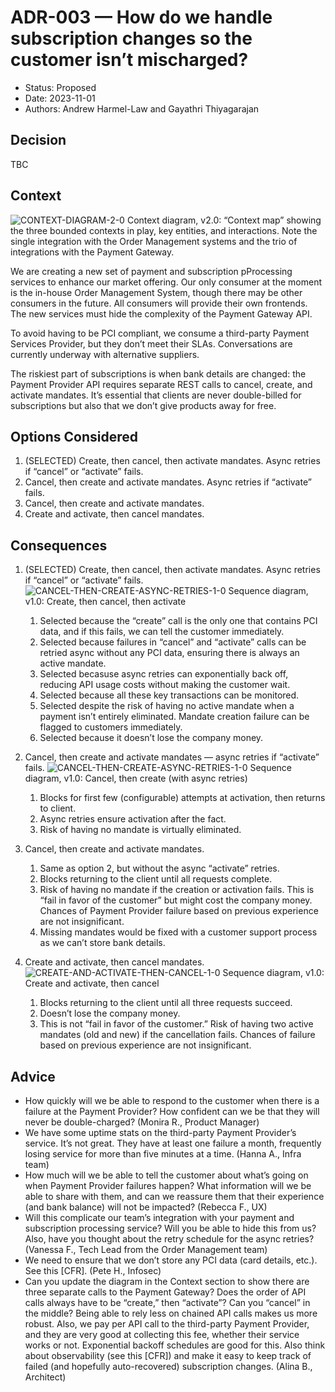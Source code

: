 # ADR-003 — How do we handle subscription changes so the customer isn’t mischarged?

* Status: Proposed
* Date: 2023-11-01
* Authors: Andrew Harmel-Law and Gayathri Thiyagarajan

## Decision
TBC

## Context
![CONTEXT-DIAGRAM-2-0](https://github.com/user-attachments/assets/fbe1e089-3e83-4275-a576-cd0580db4f62)
Context diagram, v2.0: “Context map” showing the three bounded contexts in play, key entities, and interactions. Note the single integration with the Order Management systems and the trio of integrations with the Payment Gateway.

We are creating a new set of payment and subscription pProcessing services to enhance our market offering. Our only consumer at the moment is the in-house Order Management System, though there may be other consumers in the future. All consumers will provide their own frontends. The new services must hide the complexity of the Payment Gateway API.

To avoid having to be PCI compliant, we consume a third-party Payment Services Provider, but they don’t meet their SLAs. Conversations are currently underway with alternative suppliers.

The riskiest part of subscriptions is when bank details are changed: the Payment Provider API requires separate REST calls to cancel, create, and activate mandates. It’s essential that clients are never double-billed for subscriptions but also that we don’t give products away for free.

## Options Considered
  1. (SELECTED) Create, then cancel, then activate mandates. Async retries if “cancel” or “activate” fails.
  1. Cancel, then create and activate mandates. Async retries if “activate” fails.
  1. Cancel, then create and activate mandates.
  1. Create and activate, then cancel mandates.

## Consequences
  1. (SELECTED) Create, then cancel, then activate mandates. Async retries if “cancel” or “activate” fails.
![CANCEL-THEN-CREATE-ASYNC-RETRIES-1-0](https://github.com/user-attachments/assets/b43f8368-6210-4a21-ab6d-6c1794bc3554)
Sequence diagram, v1.0: Create, then cancel, then activate

      1. Selected because the “create” call is the only one that contains PCI data, and if this fails, we can tell the customer immediately.
      1. Selected because failures in “cancel” and “activate” calls can be retried async without any PCI data, ensuring there is always an active mandate.
      1. Selected becasuse async retries can exponentially back off, reducing API usage costs without making the customer wait.
      1. Selected because all these key transactions can be monitored.
      1. Selected despite the risk of having no active mandate when a payment isn’t entirely eliminated. Mandate creation failure can be flagged to customers immediately.
      1. Selected because it doesn’t lose the company money.
  1. Cancel, then create and activate mandates — async retries if “activate” fails.
![CANCEL-THEN-CREATE-ASYNC-RETRIES-1-0](https://github.com/user-attachments/assets/12c2a78b-4631-4d5b-a5f0-8eea776c9d37)
Sequence diagram, v1.0: Cancel, then create (with async retries)

      1. Blocks for first few (configurable) attempts at activation, then returns to client.
      1. Async retries ensure activation after the fact.
      1. Risk of having no mandate is virtually eliminated.
  1. Cancel, then create and activate mandates.
      1. Same as option 2, but without the async “activate” retries.
      1. Blocks returning to the client until all requests complete.
      1. Risk of having no mandate if the creation or activation fails. This is “fail in favor of the customer” but might cost the company money. Chances of Payment Provider failure based on previous experience are not insignificant.
      1. Missing mandates would be fixed with a customer support process as we can’t store bank details.
  1. Create and activate, then cancel mandates.
![CREATE-AND-ACTIVATE-THEN-CANCEL-1-0](https://github.com/user-attachments/assets/4444cc85-3819-4792-9b81-a1fb49b67435)
Sequence diagram, v1.0: Create and activate, then cancel

      1. Blocks returning to the client until all three requests succeed.
      1. Doesn’t lose the company money.
      1. This is not “fail in favor of the customer.” Risk of having two active mandates (old and new) if the cancellation fails. Chances of failure based on previous experience are not insignificant.

## Advice
* How quickly will we be able to respond to the customer when there is a failure at the Payment Provider? How confident can we be that they will never be double-charged? (Monira R., Product Manager)
* We have some uptime stats on the third-party Payment Provider’s service. It’s not great. They have at least one failure a month, frequently losing service for more than five minutes at a time. (Hanna A., Infra team)
* How much will we be able to tell the customer about what’s going on when Payment Provider failures happen? What information will we be able to share with them, and can we reassure them that their experience (and bank balance) will not be impacted? (Rebecca F., UX)
* Will this complicate our team’s integration with your payment and subscription processing service? Will you be able to hide this from us? Also, have you thought about the retry schedule for the async retries? (Vanessa F., Tech Lead from the Order Management team)
* We need to ensure that we don’t store any PCI data (card details, etc.). See this [CFR]. (Pete H., Infosec)
* Can you update the diagram in the Context section to show there are three separate calls to the Payment Gateway? Does the order of API calls always have to be “create,” then “activate”? Can you “cancel” in the middle? Being able to rely less on chained API calls makes us more robust. Also, we pay per API call to the third-party Payment Provider, and they are very good at collecting this fee, whether their service works or not. Exponential backoff schedules are good for this. Also think about observability (see this [CFR]) and make it easy to keep track of failed (and hopefully auto-recovered) subscription changes. (Alina B., Architect)

